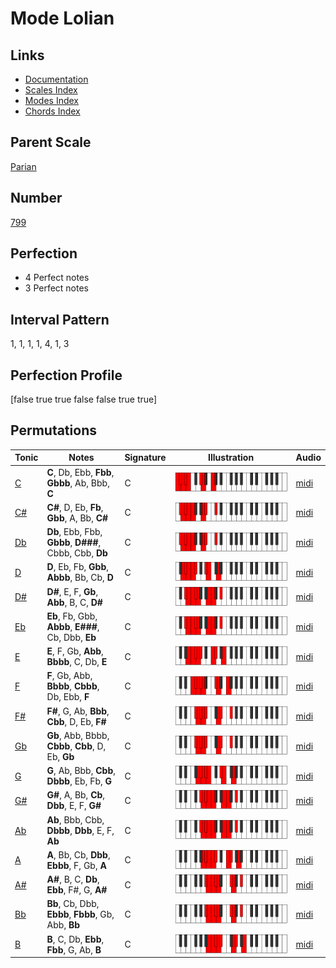 # Mode Lolian

## Links

- [Documentation](index.md)
- [Scales Index](Scales.md)
- [Modes Index](Modes.md)
- [Chords Index](Chords.md)

## Parent Scale

[Parian](ScaleParian.md)

## Number

[799](https://ianring.com/musictheory/scales/799)

## Perfection

- 4 Perfect notes
- 3 Perfect notes

## Interval Pattern

1, 1, 1, 1, 4, 1, 3

## Perfection Profile

[false true true false false true true]

## Permutations

| Tonic | Notes | Signature | Illustration | Audio |
|-------|-------|-----------|--------------|-------|
| [C](ModeCNaturalLolian.md) | **C**, Db, Ebb, **Fbb**, **Gbbb**, Ab, Bbb, **C** | C | ![CNaturalLolian](ModeCNaturalLolian.png) | [midi](https://github.com/edipermadi/music/blob/main/docs/ModeCNaturalLolian.mid?raw=true) |
| [C#](ModeCSharpLolian.md) | **C#**, D, Eb, **Fb**, **Gbb**, A, Bb, **C#** | C | ![CSharpLolian](ModeCSharpLolian.png) | [midi](https://github.com/edipermadi/music/blob/main/docs/ModeCSharpLolian.mid?raw=true) |
| [Db](ModeDFlatLolian.md) | **Db**, Ebb, Fbb, **Gbbb**, **D###**, Cbbb, Cbb, **Db** | C | ![DFlatLolian](ModeDFlatLolian.png) | [midi](https://github.com/edipermadi/music/blob/main/docs/ModeDFlatLolian.mid?raw=true) |
| [D](ModeDNaturalLolian.md) | **D**, Eb, Fb, **Gbb**, **Abbb**, Bb, Cb, **D** | C | ![DNaturalLolian](ModeDNaturalLolian.png) | [midi](https://github.com/edipermadi/music/blob/main/docs/ModeDNaturalLolian.mid?raw=true) |
| [D#](ModeDSharpLolian.md) | **D#**, E, F, **Gb**, **Abb**, B, C, **D#** | C | ![DSharpLolian](ModeDSharpLolian.png) | [midi](https://github.com/edipermadi/music/blob/main/docs/ModeDSharpLolian.mid?raw=true) |
| [Eb](ModeEFlatLolian.md) | **Eb**, Fb, Gbb, **Abbb**, **E###**, Cb, Dbb, **Eb** | C | ![EFlatLolian](ModeEFlatLolian.png) | [midi](https://github.com/edipermadi/music/blob/main/docs/ModeEFlatLolian.mid?raw=true) |
| [E](ModeENaturalLolian.md) | **E**, F, Gb, **Abb**, **Bbbb**, C, Db, **E** | C | ![ENaturalLolian](ModeENaturalLolian.png) | [midi](https://github.com/edipermadi/music/blob/main/docs/ModeENaturalLolian.mid?raw=true) |
| [F](ModeFNaturalLolian.md) | **F**, Gb, Abb, **Bbbb**, **Cbbb**, Db, Ebb, **F** | C | ![FNaturalLolian](ModeFNaturalLolian.png) | [midi](https://github.com/edipermadi/music/blob/main/docs/ModeFNaturalLolian.mid?raw=true) |
| [F#](ModeFSharpLolian.md) | **F#**, G, Ab, **Bbb**, **Cbb**, D, Eb, **F#** | C | ![FSharpLolian](ModeFSharpLolian.png) | [midi](https://github.com/edipermadi/music/blob/main/docs/ModeFSharpLolian.mid?raw=true) |
| [Gb](ModeGFlatLolian.md) | **Gb**, Abb, Bbbb, **Cbbb**, **Cbb**, D, Eb, **Gb** | C | ![GFlatLolian](ModeGFlatLolian.png) | [midi](https://github.com/edipermadi/music/blob/main/docs/ModeGFlatLolian.mid?raw=true) |
| [G](ModeGNaturalLolian.md) | **G**, Ab, Bbb, **Cbb**, **Dbbb**, Eb, Fb, **G** | C | ![GNaturalLolian](ModeGNaturalLolian.png) | [midi](https://github.com/edipermadi/music/blob/main/docs/ModeGNaturalLolian.mid?raw=true) |
| [G#](ModeGSharpLolian.md) | **G#**, A, Bb, **Cb**, **Dbb**, E, F, **G#** | C | ![GSharpLolian](ModeGSharpLolian.png) | [midi](https://github.com/edipermadi/music/blob/main/docs/ModeGSharpLolian.mid?raw=true) |
| [Ab](ModeAFlatLolian.md) | **Ab**, Bbb, Cbb, **Dbbb**, **Dbb**, E, F, **Ab** | C | ![AFlatLolian](ModeAFlatLolian.png) | [midi](https://github.com/edipermadi/music/blob/main/docs/ModeAFlatLolian.mid?raw=true) |
| [A](ModeANaturalLolian.md) | **A**, Bb, Cb, **Dbb**, **Ebbb**, F, Gb, **A** | C | ![ANaturalLolian](ModeANaturalLolian.png) | [midi](https://github.com/edipermadi/music/blob/main/docs/ModeANaturalLolian.mid?raw=true) |
| [A#](ModeASharpLolian.md) | **A#**, B, C, **Db**, **Ebb**, F#, G, **A#** | C | ![ASharpLolian](ModeASharpLolian.png) | [midi](https://github.com/edipermadi/music/blob/main/docs/ModeASharpLolian.mid?raw=true) |
| [Bb](ModeBFlatLolian.md) | **Bb**, Cb, Dbb, **Ebbb**, **Fbbb**, Gb, Abb, **Bb** | C | ![BFlatLolian](ModeBFlatLolian.png) | [midi](https://github.com/edipermadi/music/blob/main/docs/ModeBFlatLolian.mid?raw=true) |
| [B](ModeBNaturalLolian.md) | **B**, C, Db, **Ebb**, **Fbb**, G, Ab, **B** | C | ![BNaturalLolian](ModeBNaturalLolian.png) | [midi](https://github.com/edipermadi/music/blob/main/docs/ModeBNaturalLolian.mid?raw=true) |

